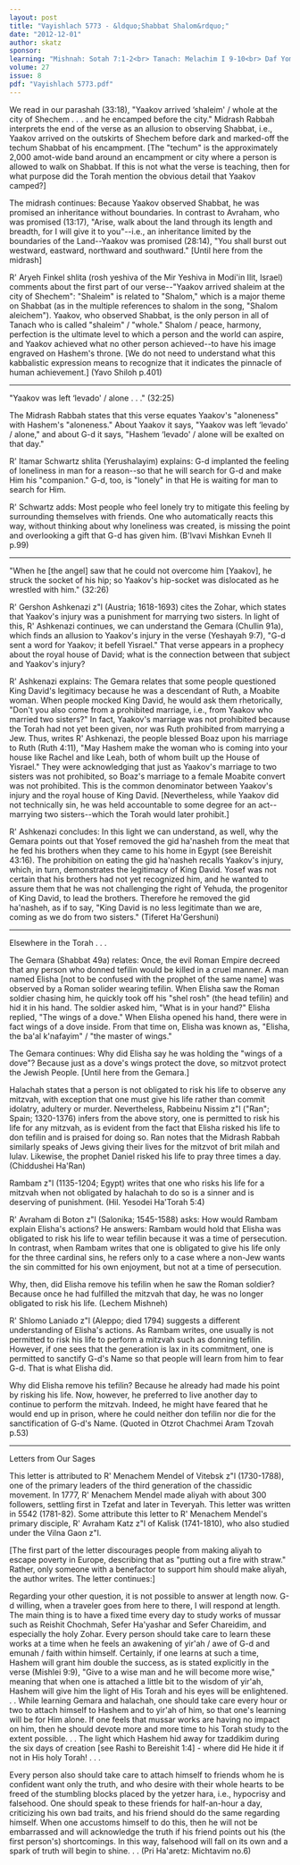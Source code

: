 ```yaml
---
layout: post
title: "Vayishlach 5773 - &ldquo;Shabbat Shalom&rdquo;"
date: "2012-12-01"
author: skatz
sponsor: 
learning: "Mishnah: Sotah 7:1-2<br> Tanach: Melachim I 9-10<br> Daf Yomi (Bavli): Shabbat 59<br> Halachah: Mishnah Berurah 159:12-14"
volume: 27
issue: 8
pdf: "Vayishlach 5773.pdf"
---
```


We read in our parashah (33:18), "Yaakov arrived &lsquo;shaleim' / whole at the city of Shechem . . . and he encamped before the city." Midrash Rabbah interprets the end of the verse as an allusion to observing Shabbat, i.e., Yaakov arrived on the outskirts of Shechem before dark and marked-off the techum Shabbat of his encampment. \[The "techum" is the approximately 2,000 amot-wide band around an encampment or city where a person is allowed to walk on Shabbat. If this is not what the verse is teaching, then for what purpose did the Torah mention the obvious detail that Yaakov camped?\]

The midrash continues: Because Yaakov observed Shabbat, he was promised an inheritance without boundaries. In contrast to Avraham, who was promised (13:17), "Arise, walk about the land through its length and breadth, for I will give it to you"--i.e., an inheritance limited by the boundaries of the Land--Yaakov was promised (28:14), "You shall burst out westward, eastward, northward and southward." \[Until here from the midrash\]

R' Aryeh Finkel shlita (rosh yeshiva of the Mir Yeshiva in Modi'in Ilit, Israel) comments about the first part of our verse--"Yaakov arrived shaleim at the city of Shechem": "Shaleim" is related to "Shalom," which is a major theme on Shabbat (as in the multiple references to shalom in the song, "Shalom aleichem"). Yaakov, who observed Shabbat, is the only person in all of Tanach who is called "shaleim" / "whole." Shalom / peace, harmony, perfection is the ultimate level to which a person and the world can aspire, and Yaakov achieved what no other person achieved--to have his image engraved on Hashem's throne. \[We do not need to understand what this kabbalistic expression means to recognize that it indicates the pinnacle of human achievement.\] (Yavo Shiloh p.401)

********

"Yaakov was left &lsquo;levado' / alone . . ." (32:25)

The Midrash Rabbah states that this verse equates Yaakov's "aloneness" with Hashem's "aloneness." About Yaakov it says, "Yaakov was left &lsquo;levado' / alone," and about G-d it says, "Hashem &lsquo;levado' / alone will be exalted on that day."

R' Itamar Schwartz shlita (Yerushalayim) explains: G-d implanted the feeling of loneliness in man for a reason--so that he will search for G-d and make Him his "companion." G-d, too, is "lonely" in that He is waiting for man to search for Him.

R' Schwartz adds: Most people who feel lonely try to mitigate this feeling by surrounding themselves with friends. One who automatically reacts this way, without thinking about why loneliness was created, is missing the point and overlooking a gift that G-d has given him. (B'lvavi Mishkan Evneh II p.99)

********

"When he \[the angel\] saw that he could not overcome him \[Yaakov\], he struck the socket of his hip; so Yaakov's hip-socket was dislocated as he wrestled with him." (32:26)

R' Gershon Ashkenazi z"l (Austria; 1618-1693) cites the Zohar, which states that Yaakov's injury was a punishment for marrying two sisters. In light of this, R' Ashkenazi continues, we can understand the Gemara (Chullin 91a), which finds an allusion to Yaakov's injury in the verse (Yeshayah 9:7), "G-d sent a word for Yaakov; it befell Yisrael." That verse appears in a prophecy about the royal house of David; what is the connection between that subject and Yaakov's injury?

R' Ashkenazi explains: The Gemara relates that some people questioned King David's legitimacy because he was a descendant of Ruth, a Moabite woman. When people mocked King David, he would ask them rhetorically, "Don't you also come from a prohibited marriage, i.e., from Yaakov who married two sisters?" In fact, Yaakov's marriage was not prohibited because the Torah had not yet been given, nor was Ruth prohibited from marrying a Jew. Thus, writes R' Ashkenazi, the people blessed Boaz upon his marriage to Ruth (Ruth 4:11), "May Hashem make the woman who is coming into your house like Rachel and like Leah, both of whom built up the House of Yisrael." They were acknowledging that just as Yaakov's marriage to two sisters was not prohibited, so Boaz's marriage to a female Moabite convert was not prohibited. This is the common denominator between Yaakov's injury and the royal house of King David. \[Nevertheless, while Yaakov did not technically sin, he was held accountable to some degree for an act--marrying two sisters--which the Torah would later prohibit.\]

R' Ashkenazi concludes: In this light we can understand, as well, why the Gemara points out that Yosef removed the gid ha'nasheh from the meat that he fed his brothers when they came to his home in Egypt (see Bereishit 43:16). The prohibition on eating the gid ha'nasheh recalls Yaakov's injury, which, in turn, demonstrates the legitimacy of King David. Yosef was not certain that his brothers had not yet recognized him, and he wanted to assure them that he was not challenging the right of Yehuda, the progenitor of King David, to lead the brothers. Therefore he removed the gid ha'nasheh, as if to say, "King David is no less legitimate than we are, coming as we do from two sisters." (Tiferet Ha'Gershuni)

********

Elsewhere in the Torah . . .

The Gemara (Shabbat 49a) relates: Once, the evil Roman Empire decreed that any person who donned tefilin would be killed in a cruel manner. A man named Elisha \[not to be confused with the prophet of the same name\] was observed by a Roman solider wearing tefilin. When Elisha saw the Roman soldier chasing him, he quickly took off his "shel rosh" (the head tefilin) and hid it in his hand. The soldier asked him, "What is in your hand?" Elisha replied, "The wings of a dove." When Elisha opened his hand, there were in fact wings of a dove inside. From that time on, Elisha was known as, "Elisha, the ba'al k'nafayim" / "the master of wings."

The Gemara continues: Why did Elisha say he was holding the "wings of a dove"? Because just as a dove's wings protect the dove, so mitzvot protect the Jewish People. \[Until here from the Gemara.\]

Halachah states that a person is not obligated to risk his life to observe any mitzvah, with exception that one must give his life rather than commit idolatry, adultery or murder. Nevertheless, Rabbeinu Nissim z"l ("Ran"; Spain; 1320-1376) infers from the above story, one is permitted to risk his life for any mitzvah, as is evident from the fact that Elisha risked his life to don tefilin and is praised for doing so. Ran notes that the Midrash Rabbah similarly speaks of Jews giving their lives for the mitzvot of brit milah and lulav. Likewise, the prophet Daniel risked his life to pray three times a day. (Chiddushei Ha'Ran)

Rambam z"l (1135-1204; Egypt) writes that one who risks his life for a mitzvah when not obligated by halachah to do so is a sinner and is deserving of punishment. (Hil. Yesodei Ha'Torah 5:4)

R' Avraham di Boton z"l (Salonika; 1545-1588) asks: How would Rambam explain Elisha's actions? He answers: Rambam would hold that Elisha was obligated to risk his life to wear tefilin because it was a time of persecution. In contrast, when Rambam writes that one is obligated to give his life only for the three cardinal sins, he refers only to a case where a non-Jew wants the sin committed for his own enjoyment, but not at a time of persecution.

Why, then, did Elisha remove his tefilin when he saw the Roman soldier? Because once he had fulfilled the mitzvah that day, he was no longer obligated to risk his life. (Lechem Mishneh)

R' Shlomo Laniado z"l (Aleppo; died 1794) suggests a different understanding of Elisha's actions. As Rambam writes, one usually is not permitted to risk his life to perform a mitzvah such as donning tefilin. However, if one sees that the generation is lax in its commitment, one is permitted to sanctify G-d's Name so that people will learn from him to fear G-d. That is what Elisha did.

Why did Elisha remove his tefilin? Because he already had made his point by risking his life. Now, however, he preferred to live another day to continue to perform the mitzvah. Indeed, he might have feared that he would end up in prison, where he could neither don tefilin nor die for the sanctification of G-d's Name. (Quoted in Otzrot Chachmei Aram Tzovah p.53)

********

Letters from Our Sages

This letter is attributed to R' Menachem Mendel of Vitebsk z"l (1730-1788), one of the primary leaders of the third generation of the chassidic movement. In 1777, R' Menachem Mendel made aliyah with about 300 followers, settling first in Tzefat and later in Teveryah. This letter was written in 5542 (1781-82). Some attribute this letter to R' Menachem Mendel's primary disciple, R' Avraham Katz z"l of Kalisk (1741-1810), who also studied under the Vilna Gaon z"l.

\[The first part of the letter discourages people from making aliyah to escape poverty in Europe, describing that as "putting out a fire with straw." Rather, only someone with a benefactor to support him should make aliyah, the author writes. The letter continues:\]

Regarding your other question, it is not possible to answer at length now. G-d willing, when a traveler goes from here to there, I will respond at length. The main thing is to have a fixed time every day to study works of mussar such as Reishit Chochmah, Sefer Ha'yashar and Sefer Chareidim, and especially the holy Zohar. Every person should take care to learn these works at a time when he feels an awakening of yir'ah / awe of G-d and emunah / faith within himself. Certainly, if one learns at such a time, Hashem will grant him double the success, as is stated explicitly in the verse (Mishlei 9:9), "Give to a wise man and he will become more wise," meaning that when one is attached a little bit to the wisdom of yir'ah, Hashem will give him the light of His Torah and his eyes will be enlightened. . . While learning Gemara and halachah, one should take care every hour or two to attach himself to Hashem and to yir'ah of him, so that one's learning will be for Him alone. If one feels that mussar works are having no impact on him, then he should devote more and more time to his Torah study to the extent possible. . . The light which Hashem hid away for tzaddikim during the six days of creation \[see Rashi to Bereishit 1:4\] - where did He hide it if not in His holy Torah! . . .

Every person also should take care to attach himself to friends whom he is confident want only the truth, and who desire with their whole hearts to be freed of the stumbling blocks placed by the yetzer hara, i.e., hypocrisy and falsehood. One should speak to these friends for half-an-hour a day, criticizing his own bad traits, and his friend should do the same regarding himself. When one accustoms himself to do this, then he will not be embarrassed and will acknowledge the truth if his friend points out his (the first person's) shortcomings. In this way, falsehood will fall on its own and a spark of truth will begin to shine. . . (Pri Ha'aretz: Michtavim no.6)

